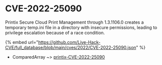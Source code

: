 # CVE-2022-25090

Printix Secure Cloud Print Management through 1.3.1106.0 creates a temporary temp.ini file in a directory with insecure permissions, leading to privilege escalation because of a race condition.

{% embed url="https://github.com/Live-Hack-CVE/full_database/blob/main/cves/2022/CVE-2022-25090.json" %}


* ComparedArray ~> [printix-CVE-2022-25090](https://zeste.alice-snow.ru/2022/database/cve-2022-25090/printix-cve-2022-25090-comparedarray)